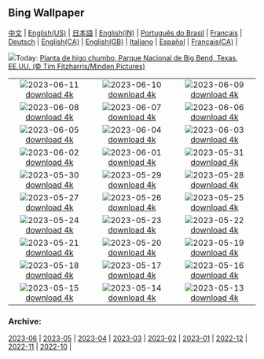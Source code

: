 ## Bing Wallpaper
[中文](README.md) |                     [English(US)](en-US.md) |                     [日本語](ja-JP.md) |                     [English(IN)](en-IN.md) |                     [Português do Brasil](pt-BR.md) |                     [Français](fr-FR.md) |                     [Deutsch](de-DE.md) |                     [English(CA)](en-CA.md) |                     [English(GB)](en-GB.md) |                     [Italiano](it-IT.md) |                     [Español](es-ES.md) |                     [Français(CA)](fr-CA.md) |                    

![](https://www.bing.com/th?id=OHR.BigBendAnniv_ES-ES1295024363_UHD.jpg&w=1000)Today: [Planta de higo chumbo, Parque Nacional de Big Bend, Texas, EE.UU. (© Tim Fitzharris/Minden Pictures)](https://www.bing.com/th?id=OHR.BigBendAnniv_ES-ES1295024363_UHD.jpg)

|      |      |      |
| :----: | :----: | :----: |
|![](https://www.bing.com/th?id=OHR.GoliathHeron_ES-ES1093754811_UHD.jpg&pid=hp&w=384&h=216&rs=1&c=4)2023-06-11 [download 4k](https://www.bing.com/th?id=OHR.GoliathHeron_ES-ES1093754811_UHD.jpg)|![](https://www.bing.com/th?id=OHR.PortugalDay_ES-ES0944935821_UHD.jpg&pid=hp&w=384&h=216&rs=1&c=4)2023-06-10 [download 4k](https://www.bing.com/th?id=OHR.PortugalDay_ES-ES0944935821_UHD.jpg)|![](https://www.bing.com/th?id=OHR.AlfombrasElche_ES-ES1920873570_UHD.jpg&pid=hp&w=384&h=216&rs=1&c=4)2023-06-09 [download 4k](https://www.bing.com/th?id=OHR.AlfombrasElche_ES-ES1920873570_UHD.jpg)|
|![](https://www.bing.com/th?id=OHR.PlayfulHumpback_ES-ES0778755910_UHD.jpg&pid=hp&w=384&h=216&rs=1&c=4)2023-06-08 [download 4k](https://www.bing.com/th?id=OHR.PlayfulHumpback_ES-ES0778755910_UHD.jpg)|![](https://www.bing.com/th?id=OHR.ChacoCulture_ES-ES0673787899_UHD.jpg&pid=hp&w=384&h=216&rs=1&c=4)2023-06-07 [download 4k](https://www.bing.com/th?id=OHR.ChacoCulture_ES-ES0673787899_UHD.jpg)|![](https://www.bing.com/th?id=OHR.CliffsEtretat_ES-ES0516916646_UHD.jpg&pid=hp&w=384&h=216&rs=1&c=4)2023-06-06 [download 4k](https://www.bing.com/th?id=OHR.CliffsEtretat_ES-ES0516916646_UHD.jpg)|
|![](https://www.bing.com/th?id=OHR.PlasticParrotfish_ES-ES0001918918_UHD.jpg&pid=hp&w=384&h=216&rs=1&c=4)2023-06-05 [download 4k](https://www.bing.com/th?id=OHR.PlasticParrotfish_ES-ES0001918918_UHD.jpg)|![](https://www.bing.com/th?id=OHR.MauiBeach_ES-ES6617224094_UHD.jpg&pid=hp&w=384&h=216&rs=1&c=4)2023-06-04 [download 4k](https://www.bing.com/th?id=OHR.MauiBeach_ES-ES6617224094_UHD.jpg)|![](https://www.bing.com/th?id=OHR.SouthKaibabTrail_ES-ES6499899678_UHD.jpg&pid=hp&w=384&h=216&rs=1&c=4)2023-06-03 [download 4k](https://www.bing.com/th?id=OHR.SouthKaibabTrail_ES-ES6499899678_UHD.jpg)|
|![](https://www.bing.com/th?id=OHR.GemsbokNamibia_ES-ES6265323610_UHD.jpg&pid=hp&w=384&h=216&rs=1&c=4)2023-06-02 [download 4k](https://www.bing.com/th?id=OHR.GemsbokNamibia_ES-ES6265323610_UHD.jpg)|![](https://www.bing.com/th?id=OHR.ReefAwareness_ES-ES1945757538_UHD.jpg&pid=hp&w=384&h=216&rs=1&c=4)2023-06-01 [download 4k](https://www.bing.com/th?id=OHR.ReefAwareness_ES-ES1945757538_UHD.jpg)|![](https://www.bing.com/th?id=OHR.WorldOtterDay_ES-ES1844828627_UHD.jpg&pid=hp&w=384&h=216&rs=1&c=4)2023-05-31 [download 4k](https://www.bing.com/th?id=OHR.WorldOtterDay_ES-ES1844828627_UHD.jpg)|
|![](https://www.bing.com/th?id=OHR.HiddenBeach_ES-ES1754486760_UHD.jpg&pid=hp&w=384&h=216&rs=1&c=4)2023-05-30 [download 4k](https://www.bing.com/th?id=OHR.HiddenBeach_ES-ES1754486760_UHD.jpg)|![](https://www.bing.com/th?id=OHR.Antilles_ES-ES1614588359_UHD.jpg&pid=hp&w=384&h=216&rs=1&c=4)2023-05-29 [download 4k](https://www.bing.com/th?id=OHR.Antilles_ES-ES1614588359_UHD.jpg)|![](https://www.bing.com/th?id=OHR.ElRocio_ES-ES0246161840_UHD.jpg&pid=hp&w=384&h=216&rs=1&c=4)2023-05-28 [download 4k](https://www.bing.com/th?id=OHR.ElRocio_ES-ES0246161840_UHD.jpg)|
|![](https://www.bing.com/th?id=OHR.AloeDichotomum_ES-ES1458390760_UHD.jpg&pid=hp&w=384&h=216&rs=1&c=4)2023-05-27 [download 4k](https://www.bing.com/th?id=OHR.AloeDichotomum_ES-ES1458390760_UHD.jpg)|![](https://www.bing.com/th?id=OHR.WatSriSawai_ES-ES1359599077_UHD.jpg&pid=hp&w=384&h=216&rs=1&c=4)2023-05-26 [download 4k](https://www.bing.com/th?id=OHR.WatSriSawai_ES-ES1359599077_UHD.jpg)|![](https://www.bing.com/th?id=OHR.SaksunFaroe_ES-ES1165266999_UHD.jpg&pid=hp&w=384&h=216&rs=1&c=4)2023-05-25 [download 4k](https://www.bing.com/th?id=OHR.SaksunFaroe_ES-ES1165266999_UHD.jpg)|
|![](https://www.bing.com/th?id=OHR.OldFortress_ES-ES1054505553_UHD.jpg&pid=hp&w=384&h=216&rs=1&c=4)2023-05-24 [download 4k](https://www.bing.com/th?id=OHR.OldFortress_ES-ES1054505553_UHD.jpg)|![](https://www.bing.com/th?id=OHR.WesternBoxTurtle_ES-ES0948780387_UHD.jpg&pid=hp&w=384&h=216&rs=1&c=4)2023-05-23 [download 4k](https://www.bing.com/th?id=OHR.WesternBoxTurtle_ES-ES0948780387_UHD.jpg)|![](https://www.bing.com/th?id=OHR.BiodiverseCostaRica_ES-ES0838291190_UHD.jpg&pid=hp&w=384&h=216&rs=1&c=4)2023-05-22 [download 4k](https://www.bing.com/th?id=OHR.BiodiverseCostaRica_ES-ES0838291190_UHD.jpg)|
|![](https://www.bing.com/th?id=OHR.TempsFlors_ES-ES0333200681_UHD.jpg&pid=hp&w=384&h=216&rs=1&c=4)2023-05-21 [download 4k](https://www.bing.com/th?id=OHR.TempsFlors_ES-ES0333200681_UHD.jpg)|![](https://www.bing.com/th?id=OHR.EuropeanHoneybee_ES-ES0636675084_UHD.jpg&pid=hp&w=384&h=216&rs=1&c=4)2023-05-20 [download 4k](https://www.bing.com/th?id=OHR.EuropeanHoneybee_ES-ES0636675084_UHD.jpg)|![](https://www.bing.com/th?id=OHR.SumatranRhino_ES-ES0481030773_UHD.jpg&pid=hp&w=384&h=216&rs=1&c=4)2023-05-19 [download 4k](https://www.bing.com/th?id=OHR.SumatranRhino_ES-ES0481030773_UHD.jpg)|
|![](https://www.bing.com/th?id=OHR.MuseoSoumaya_ES-ES7663567636_UHD.jpg&pid=hp&w=384&h=216&rs=1&c=4)2023-05-18 [download 4k](https://www.bing.com/th?id=OHR.MuseoSoumaya_ES-ES7663567636_UHD.jpg)|![](https://www.bing.com/th?id=OHR.CormorantBridge_ES-ES7546746501_UHD.jpg&pid=hp&w=384&h=216&rs=1&c=4)2023-05-17 [download 4k](https://www.bing.com/th?id=OHR.CormorantBridge_ES-ES7546746501_UHD.jpg)|![](https://www.bing.com/th?id=OHR.AmericanWetlands_ES-ES7434917906_UHD.jpg&pid=hp&w=384&h=216&rs=1&c=4)2023-05-16 [download 4k](https://www.bing.com/th?id=OHR.AmericanWetlands_ES-ES7434917906_UHD.jpg)|
|![](https://www.bing.com/th?id=OHR.SanIsidro_ES-ES5486603956_UHD.jpg&pid=hp&w=384&h=216&rs=1&c=4)2023-05-15 [download 4k](https://www.bing.com/th?id=OHR.SanIsidro_ES-ES5486603956_UHD.jpg)|![](https://www.bing.com/th?id=OHR.CordobaCourtyardFlowers_ES-ES5272569194_UHD.jpg&pid=hp&w=384&h=216&rs=1&c=4)2023-05-14 [download 4k](https://www.bing.com/th?id=OHR.CordobaCourtyardFlowers_ES-ES5272569194_UHD.jpg)|![](https://www.bing.com/th?id=OHR.SonnyBonoPelicans_ES-ES7186908543_UHD.jpg&pid=hp&w=384&h=216&rs=1&c=4)2023-05-13 [download 4k](https://www.bing.com/th?id=OHR.SonnyBonoPelicans_ES-ES7186908543_UHD.jpg)|


### Archive:
[2023-06](archive/es-ES/202306/README.md) | [2023-05](archive/es-ES/202305/README.md) | [2023-04](archive/es-ES/202304/README.md) | [2023-03](archive/es-ES/202303/README.md) | [2023-02](archive/es-ES/202302/README.md) | [2023-01](archive/es-ES/202301/README.md) | [2022-12](archive/es-ES/202212/README.md) | [2022-11](archive/es-ES/202211/README.md) | [2022-10](archive/es-ES/202210/README.md) | 